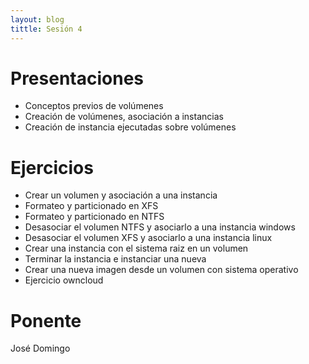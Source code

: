 ```yaml
---
layout: blog
tittle: Sesión 4
---
```


# Presentaciones

* Conceptos previos de volúmenes
* Creación de volúmenes, asociación a instancias
* Creación de instancia ejecutadas sobre volúmenes

# Ejercicios

* Crear un volumen y asociación a una instancia
* Formateo y particionado en XFS
* Formateo y particionado en NTFS
* Desasociar el volumen NTFS y asociarlo a una instancia windows
* Desasociar el volumen XFS y asociarlo a una instancia linux
* Crear una instancia con el sistema raiz en un volumen
* Terminar la instancia e instanciar una nueva
* Crear una nueva imagen desde un volumen con sistema operativo
* Ejercicio owncloud

# Ponente

José Domingo